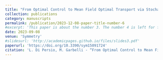 ```yaml
---
title: "From Optimal Control to Mean Field Optimal Transport via Stochastic Neural Networks"
collection: publications
category: manuscripts
permalink: /publication/2023-12-08-paper-title-number-6
#excerpt: 'This paper is about the number 3. The number 4 is left for future work.'
date: 2023-09-08
venue: 'Symmetry'
#slidesurl: 'http://academicpages.github.io/files/slides3.pdf'
paperurl: 'https://doi.org/10.3390/sym15091724'
citation: 'L. Di Persio, M. Garbelli - “From Optimal Control to Mean Field Optimal Transport via Stochastic Neural Networks” Symmetry 2023, 15(9), 1724; https://doi.org/10.3390/sym15091724'
---
```


